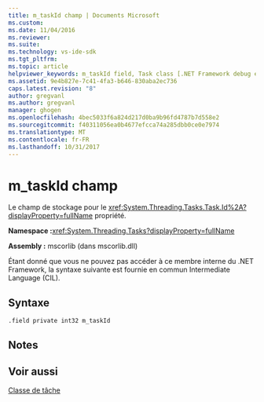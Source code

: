 ```yaml
---
title: m_taskId champ | Documents Microsoft
ms.custom: 
ms.date: 11/04/2016
ms.reviewer: 
ms.suite: 
ms.technology: vs-ide-sdk
ms.tgt_pltfrm: 
ms.topic: article
helpviewer_keywords: m_taskId field, Task class [.NET Framework debug engines]
ms.assetid: 9e4b827e-7c41-4fa3-b646-830aba2ec736
caps.latest.revision: "8"
author: gregvanl
ms.author: gregvanl
manager: ghogen
ms.openlocfilehash: 4bec5033f6a824d217d0ba9b96fd4787b7d558e2
ms.sourcegitcommit: f40311056ea0b4677efcca74a285dbb0ce0e7974
ms.translationtype: MT
ms.contentlocale: fr-FR
ms.lasthandoff: 10/31/2017
---
```

# <a name="mtaskid-field"></a>m_taskId champ
Le champ de stockage pour le <xref:System.Threading.Tasks.Task.Id%2A?displayProperty=fullName> propriété.  
  
 **Namespace :**<xref:System.Threading.Tasks?displayProperty=fullName>  
  
 **Assembly :** mscorlib (dans mscorlib.dll)  
  
 Étant donné que vous ne pouvez pas accéder à ce membre interne du .NET Framework, la syntaxe suivante est fournie en commun Intermediate Language (CIL).  
  
## <a name="syntax"></a>Syntaxe  
  
```  
.field private int32 m_taskId  
```  
  
## <a name="remarks"></a>Notes  
  
## <a name="see-also"></a>Voir aussi  
 [Classe de tâche](../../extensibility/debugger/task-class-internal-members.md)